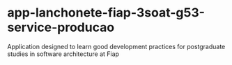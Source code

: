# app-lanchonete-fiap-3soat-g53-service-producao
Application designed to learn good development practices for postgraduate studies in software architecture at Fiap
